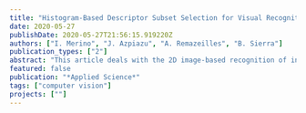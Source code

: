 ```yaml
---
title: "Histogram-Based Descriptor Subset Selection for Visual Recognition of Industrial Parts"
date: 2020-05-27
publishDate: 2020-05-27T21:56:15.919220Z
authors: ["I. Merino", "J. Azpiazu", "A. Remazeilles", "B. Sierra"]
publication_types: ["2"]
abstract: "This article deals with the 2D image-based recognition of industrial parts. Methods based on histograms are well known and widely used, but it is hard to find the best combination of histograms, most distinctive for instance, for each situation and without a high user expertise. We proposed a descriptor subset selection technique that automatically selects the most appropriate descriptor combination, and that outperforms approach involving single descriptors. We have considered both backward and forward mechanisms. Furthermore, to recognize the industrial parts a supervised classification is used with the global descriptors as predictors. Several class approaches are compared. Given our application, the best results are obtained with the Support Vector Machine with a combination of descriptors increasing the F1 by 0.031 with respect to the best descriptor "
featured: false
publication: "*Applied Science*"
tags: ["computer vision"]
projects: [""]
---
```

